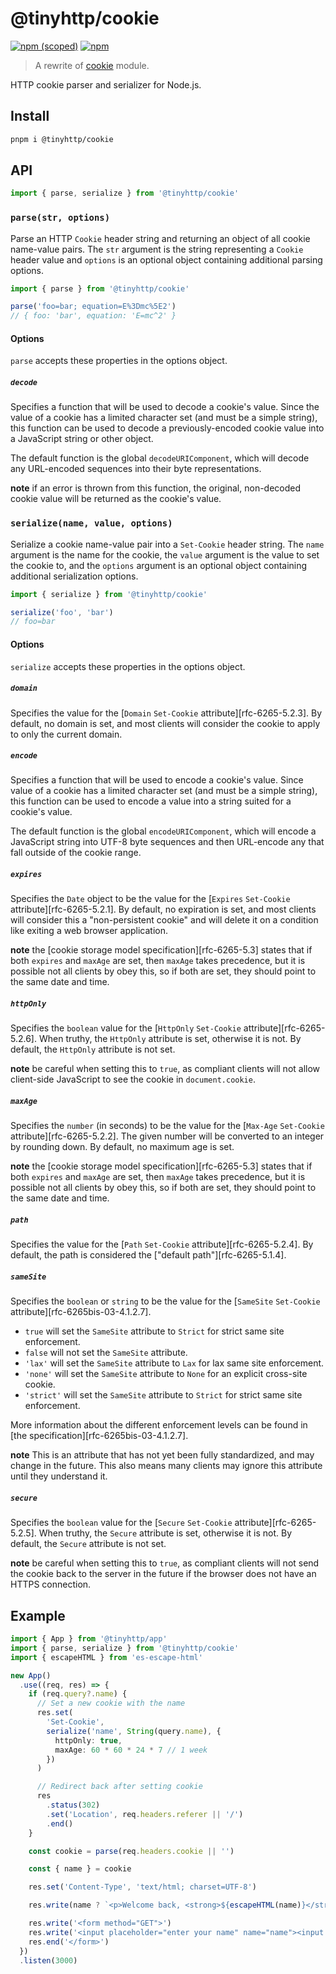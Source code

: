 # @tinyhttp/cookie

[![npm (scoped)](https://img.shields.io/npm/v/@tinyhttp/cookie?style=flat-square)](https://npmjs.com/package/@tinyhttp/cookie) [![npm](https://img.shields.io/npm/dt/@tinyhttp/cookie?style=flat-square)](https://npmjs.com/package/@tinyhttp/cookie)

> A rewrite of [cookie](https://github.com/jshttp/cookie) module.

HTTP cookie parser and serializer for Node.js.

## Install

```sh
pnpm i @tinyhttp/cookie
```

## API

```js
import { parse, serialize } from '@tinyhttp/cookie'
```

### `parse(str, options)`

Parse an HTTP `Cookie` header string and returning an object of all cookie name-value pairs.
The `str` argument is the string representing a `Cookie` header value and `options` is an
optional object containing additional parsing options.

```js
import { parse } from '@tinyhttp/cookie'

parse('foo=bar; equation=E%3Dmc%5E2')
// { foo: 'bar', equation: 'E=mc^2' }
```

#### Options

`parse` accepts these properties in the options object.

##### `decode`

Specifies a function that will be used to decode a cookie's value. Since the value of a cookie
has a limited character set (and must be a simple string), this function can be used to decode
a previously-encoded cookie value into a JavaScript string or other object.

The default function is the global `decodeURIComponent`, which will decode any URL-encoded
sequences into their byte representations.

**note** if an error is thrown from this function, the original, non-decoded cookie value will
be returned as the cookie's value.

### `serialize(name, value, options)`

Serialize a cookie name-value pair into a `Set-Cookie` header string. The `name` argument is the
name for the cookie, the `value` argument is the value to set the cookie to, and the `options`
argument is an optional object containing additional serialization options.

```js
import { serialize } from '@tinyhttp/cookie'

serialize('foo', 'bar')
// foo=bar
```

#### Options

`serialize` accepts these properties in the options object.

##### `domain`

Specifies the value for the [`Domain` `Set-Cookie` attribute][rfc-6265-5.2.3]. By default, no
domain is set, and most clients will consider the cookie to apply to only the current domain.

##### `encode`

Specifies a function that will be used to encode a cookie's value. Since value of a cookie
has a limited character set (and must be a simple string), this function can be used to encode
a value into a string suited for a cookie's value.

The default function is the global `encodeURIComponent`, which will encode a JavaScript string
into UTF-8 byte sequences and then URL-encode any that fall outside of the cookie range.

##### `expires`

Specifies the `Date` object to be the value for the [`Expires` `Set-Cookie` attribute][rfc-6265-5.2.1].
By default, no expiration is set, and most clients will consider this a "non-persistent cookie" and
will delete it on a condition like exiting a web browser application.

**note** the [cookie storage model specification][rfc-6265-5.3] states that if both `expires` and
`maxAge` are set, then `maxAge` takes precedence, but it is possible not all clients by obey this,
so if both are set, they should point to the same date and time.

##### `httpOnly`

Specifies the `boolean` value for the [`HttpOnly` `Set-Cookie` attribute][rfc-6265-5.2.6]. When truthy,
the `HttpOnly` attribute is set, otherwise it is not. By default, the `HttpOnly` attribute is not set.

**note** be careful when setting this to `true`, as compliant clients will not allow client-side
JavaScript to see the cookie in `document.cookie`.

##### `maxAge`

Specifies the `number` (in seconds) to be the value for the [`Max-Age` `Set-Cookie` attribute][rfc-6265-5.2.2].
The given number will be converted to an integer by rounding down. By default, no maximum age is set.

**note** the [cookie storage model specification][rfc-6265-5.3] states that if both `expires` and
`maxAge` are set, then `maxAge` takes precedence, but it is possible not all clients by obey this,
so if both are set, they should point to the same date and time.

##### `path`

Specifies the value for the [`Path` `Set-Cookie` attribute][rfc-6265-5.2.4]. By default, the path
is considered the ["default path"][rfc-6265-5.1.4].

##### `sameSite`

Specifies the `boolean` or `string` to be the value for the [`SameSite` `Set-Cookie` attribute][rfc-6265bis-03-4.1.2.7].

- `true` will set the `SameSite` attribute to `Strict` for strict same site enforcement.
- `false` will not set the `SameSite` attribute.
- `'lax'` will set the `SameSite` attribute to `Lax` for lax same site enforcement.
- `'none'` will set the `SameSite` attribute to `None` for an explicit cross-site cookie.
- `'strict'` will set the `SameSite` attribute to `Strict` for strict same site enforcement.

More information about the different enforcement levels can be found in
[the specification][rfc-6265bis-03-4.1.2.7].

**note** This is an attribute that has not yet been fully standardized, and may change in the future.
This also means many clients may ignore this attribute until they understand it.

##### `secure`

Specifies the `boolean` value for the [`Secure` `Set-Cookie` attribute][rfc-6265-5.2.5]. When truthy,
the `Secure` attribute is set, otherwise it is not. By default, the `Secure` attribute is not set.

**note** be careful when setting this to `true`, as compliant clients will not send the cookie back to
the server in the future if the browser does not have an HTTPS connection.

## Example

```ts
import { App } from '@tinyhttp/app'
import { parse, serialize } from '@tinyhttp/cookie'
import { escapeHTML } from 'es-escape-html'

new App()
  .use((req, res) => {
    if (req.query?.name) {
      // Set a new cookie with the name
      res.set(
        'Set-Cookie',
        serialize('name', String(query.name), {
          httpOnly: true,
          maxAge: 60 * 60 * 24 * 7 // 1 week
        })
      )

      // Redirect back after setting cookie
      res
        .status(302)
        .set('Location', req.headers.referer || '/')
        .end()
    }

    const cookie = parse(req.headers.cookie || '')

    const { name } = cookie

    res.set('Content-Type', 'text/html; charset=UTF-8')

    res.write(name ? `<p>Welcome back, <strong>${escapeHTML(name)}</strong>!</p>` : '<p>Hello, new visitor!</p>')

    res.write('<form method="GET">')
    res.write('<input placeholder="enter your name" name="name"><input type="submit" value="Set Name">')
    res.end('</form>')
  })
  .listen(3000)
```
